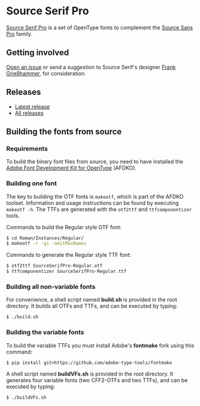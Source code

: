 # Source Serif Pro

[Source Serif Pro](http://adobe-fonts.github.io/source-serif-pro/)
is a set of OpenType fonts to complement the
[Source Sans Pro](https://github.com/adobe-fonts/source-sans-pro) family.

## Getting involved

[Open an issue](https://github.com/adobe-fonts/source-serif-pro/issues) or send a suggestion to Source Serif's designer [Frank Grießhammer](mailto:opensourcefonts@adobe.com?subject=[GitHub]%20Source%20Serif%20Pro), for consideration.

## Releases

* [Latest release](../../releases/latest)
* [All releases](../../releases)

## Building the fonts from source

### Requirements

To build the binary font files from source, you need to have installed the
[Adobe Font Development Kit for OpenType](https://github.com/adobe-type-tools/afdko/) (AFDKO).

### Building one font

The key to building the OTF fonts is `makeotf`, which is part of the AFDKO toolset.
Information and usage instructions can be found by executing `makeotf -h`. The TTFs
are generated with the `otf2ttf` and `ttfcomponentizer` tools.

Commands to build the Regular style OTF font:

```sh
$ cd Roman/Instances/Regular/
$ makeotf -r -gs -omitMacNames
```

Commands to generate the Regular style TTF font:

```sh
$ otf2ttf SourceSerifPro-Regular.otf
$ ttfcomponentizer SourceSerifPro-Regular.ttf
```

### Building all non-variable fonts

For convenience, a shell script named **build.sh** is provided in the root directory.
It builds all OTFs and TTFs, and can be executed by typing:

```sh
$ ./build.sh
```

### Building the variable fonts

To build the variable TTFs you must install Adobe's **fontmake** fork using this command:

```sh
$ pip install git+https://github.com/adobe-type-tools/fontmake
```

A shell script named **buildVFs.sh** is provided in the root directory.
It generates four variable fonts (two CFF2-OTFs and two TTFs), and can be executed by typing:

```sh
$ ./buildVFs.sh
```
